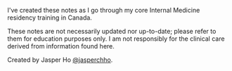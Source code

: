 I've created these notes as I go through my core Internal Medicine residency training in Canada.

These notes are not necessarily updated nor up-to-date; please refer to them for education purposes only. I am not responsibly for the clinical care derived from information found here.

Created by Jasper Ho [@jasperchho](https://www.twitter.com/jasperchho).